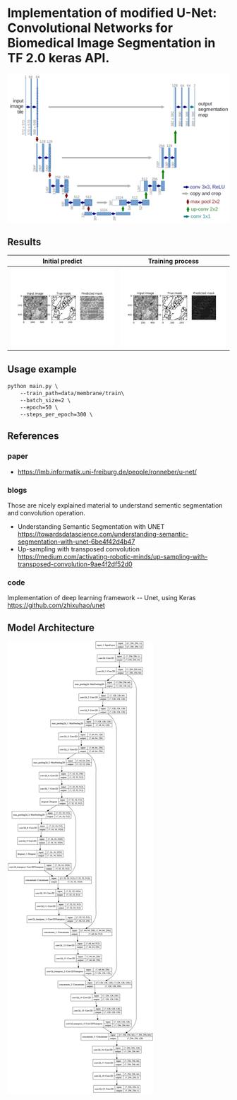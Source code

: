 # Implementation of modified U-Net: Convolutional Networks for Biomedical Image Segmentation in TF 2.0 keras API.
![](https://github.com/minoring/unet/blob/master/misc//u-net-architecture.png)

## Results
Initial predict          |  Training process
:-------------------------:|:-------------------------:
![](https://github.com/minoring/unet/blob/master/samples/predict_image_0.jpg)  |  ![](https://github.com/minoring/unet/blob/master/samples/unet.gif)


## Usage example
```
python main.py \
    --train_path=data/membrane/train\
    --batch_size=2 \
    --epoch=50 \
    --steps_per_epoch=300 \
```

## References
### paper
- https://lmb.informatik.uni-freiburg.de/people/ronneber/u-net/

### blogs
Those are nicely explained material to understand sementic segmentation and convolution operation.

- Understanding Semantic Segmentation with UNET
https://towardsdatascience.com/understanding-semantic-segmentation-with-unet-6be4f42d4b47
- Up-sampling with transposed convolution https://medium.com/activating-robotic-minds/up-sampling-with-transposed-convolution-9ae4f2df52d0


### code
Implementation of deep learning framework -- Unet, using Keras https://github.com/zhixuhao/unet

## Model Architecture
![](https://github.com/minoring/unet/blob/master/misc/model.png)
